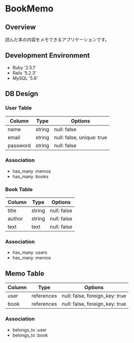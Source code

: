 # BookMemo

## Overview
読んだ本の内容をメモできるアプリケーションです。


## Development Environment
  - Ruby '2.5.1'
  - Rails '5.2.3'
  - MySQL '5.6'


## DB Design
### User Table
|Column|Type|Options|
|------|----|-------|
|name|string|null: false|
|email|string|null: false, unique: true|
|password|string|null: false|

### Association
- has_many :memos
- has_many :books


### Book Table
|Column|Type|Options|
|------|----|-------|
|title|string|null: false|
|author|string|null: false|
|text|text|null: false|

### Association
- has_many :users
- has_many :memos


## Memo Table
|Column|Type|Options|
|------|----|-------|
|user|references|null: false, foreign_key: true|
|book|references|null: false, foreign_key: true|

### Association
- belongs_to :user
- belongs_to :book